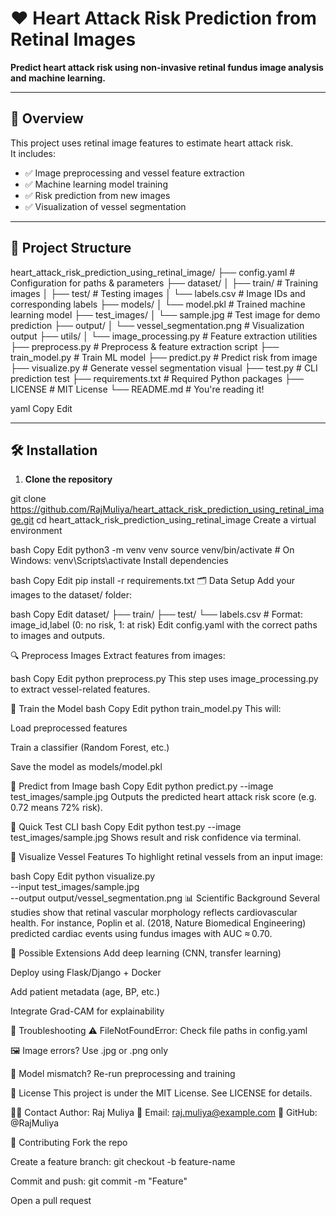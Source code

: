 # ❤️ Heart Attack Risk Prediction from Retinal Images

**Predict heart attack risk using non-invasive retinal fundus image analysis and machine learning.**

---

## 📌 Overview

This project uses retinal image features to estimate heart attack risk.  
It includes:

- ✅ Image preprocessing and vessel feature extraction  
- ✅ Machine learning model training  
- ✅ Risk prediction from new images  
- ✅ Visualization of vessel segmentation  

---

## 📁 Project Structure

heart_attack_risk_prediction_using_retinal_image/
├── config.yaml # Configuration for paths & parameters
├── dataset/
│ ├── train/ # Training images
│ ├── test/ # Testing images
│ └── labels.csv # Image IDs and corresponding labels
├── models/
│ └── model.pkl # Trained machine learning model
├── test_images/
│ └── sample.jpg # Test image for demo prediction
├── output/
│ └── vessel_segmentation.png # Visualization output
├── utils/
│ └── image_processing.py # Feature extraction utilities
├── preprocess.py # Preprocess & feature extraction script
├── train_model.py # Train ML model
├── predict.py # Predict risk from image
├── visualize.py # Generate vessel segmentation visual
├── test.py # CLI prediction test
├── requirements.txt # Required Python packages
├── LICENSE # MIT License
└── README.md # You're reading it!

yaml
Copy
Edit

---

## 🛠️ Installation

1. **Clone the repository**


git clone https://github.com/RajMuliya/heart_attack_risk_prediction_using_retinal_image.git
cd heart_attack_risk_prediction_using_retinal_image
Create a virtual environment

bash
Copy
Edit
python3 -m venv venv
source venv/bin/activate      # On Windows: venv\Scripts\activate
Install dependencies

bash
Copy
Edit
pip install -r requirements.txt
🗂️ Data Setup
Add your images to the dataset/ folder:

bash
Copy
Edit
dataset/
├── train/
├── test/
└── labels.csv   # Format: image_id,label (0: no risk, 1: at risk)
Edit config.yaml with the correct paths to images and outputs.

🔍 Preprocess Images
Extract features from images:

bash
Copy
Edit
python preprocess.py
This step uses image_processing.py to extract vessel-related features.

🧠 Train the Model
bash
Copy
Edit
python train_model.py
This will:

Load preprocessed features

Train a classifier (Random Forest, etc.)

Save the model as models/model.pkl

🤖 Predict from Image
bash
Copy
Edit
python predict.py --image test_images/sample.jpg
Outputs the predicted heart attack risk score (e.g. 0.72 means 72% risk).

🧪 Quick Test CLI
bash
Copy
Edit
python test.py --image test_images/sample.jpg
Shows result and risk confidence via terminal.

🎨 Visualize Vessel Features
To highlight retinal vessels from an input image:

bash
Copy
Edit
python visualize.py \
  --input test_images/sample.jpg \
  --output output/vessel_segmentation.png
📊 Scientific Background
Several studies show that retinal vascular morphology reflects cardiovascular health.
For instance, Poplin et al. (2018, Nature Biomedical Engineering) predicted cardiac events using fundus images with AUC ≈ 0.70.

🚀 Possible Extensions
Add deep learning (CNN, transfer learning)

Deploy using Flask/Django + Docker

Add patient metadata (age, BP, etc.)

Integrate Grad-CAM for explainability

🧰 Troubleshooting
⚠️ FileNotFoundError: Check file paths in config.yaml

🖼 Image errors? Use .jpg or .png only

🧠 Model mismatch? Re-run preprocessing and training

📝 License
This project is under the MIT License.
See LICENSE for details.

🙋‍♂️ Contact
Author: Raj Muliya
📧 Email: raj.muliya@example.com
🔗 GitHub: @RajMuliya

🤝 Contributing
Fork the repo

Create a feature branch: git checkout -b feature-name

Commit and push: git commit -m "Feature"

Open a pull request
